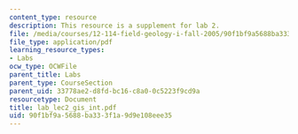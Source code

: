 ```yaml
---
content_type: resource
description: This resource is a supplement for lab 2.
file: /media/courses/12-114-field-geology-i-fall-2005/90f1bf9a5688ba333f1a9d9e108eee35_lab_lec2_gis_int.pdf
file_type: application/pdf
learning_resource_types:
- Labs
ocw_type: OCWFile
parent_title: Labs
parent_type: CourseSection
parent_uid: 33778ae2-d8fd-bc16-c8a0-0c5223f9cd9a
resourcetype: Document
title: lab_lec2_gis_int.pdf
uid: 90f1bf9a-5688-ba33-3f1a-9d9e108eee35
---
```

